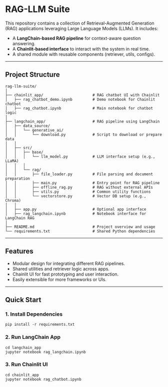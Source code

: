# RAG-LLM Suite

This repository contains a collection of Retrieval-Augmented Generation (RAG) applications leveraging Large Language Models (LLMs). It includes:

- A **LangChain-based RAG pipeline** for context-aware question answering.
- A **Chainlit-based interface** to interact with the system in real time.
- A shared module with reusable components (retriever, utils, configs).

---

## Project Structure
```
rag-llm-suite/
│
├── chainlit_app/                      # RAG chatbot UI with Chainlit
│   ├── rag_chatbot_demo.ipynb         # Demo notebook for Chainlit chatbot
│   ├── rag_chatbot.ipynb              # Main notebook for chatbot logic
│
├── langchain_app/                     # RAG pipeline using LangChain
│   ├── data_source/
│   │   └── generative_ai/
│   │       └── download.py            # Script to download or prepare data
│   │
│   ├── src/
│   │   ├── base/
│   │   │   └── llm_model.py           # LLM interface setup (e.g., LLaMA)
│   │   │
│   │   └── rag/
│   │       ├── file_loader.py         # File parsing and document preparation
│   │       ├── main.py                # Entry point for RAG pipeline
│   │       ├── offline_rag.py         # RAG without external APIs
│   │       ├── utils.py               # Common utility functions
│   │       └── vectorstore.py         # Vector DB setup (e.g., Chroma)
│   │
│   ├── app.py                         # Optional app interface
│   ├── rag_langchain.ipynb            # Notebook interface for LangChain RAG
│
├── README.md                          # Project overview and usage
└── requirements.txt                   # Shared Python dependencies
```
---

## Features

- Modular design for integrating different RAG pipelines.
- Shared utilities and retriever logic across apps.
- Chainlit UI for fast prototyping and user interaction.
- Easily extensible for more frameworks or UIs.

---

## Quick Start

### 1. Install Dependencies
```
pip install -r requirements.txt
```

### 2. Run LangChain App
```
cd langchain_app
jupyter notebook rag_langchain.ipynb
```

### 3. Run Chainlit UI
```
cd chainlit_app
jupyter notebook rag_chatbot.ipynb
```